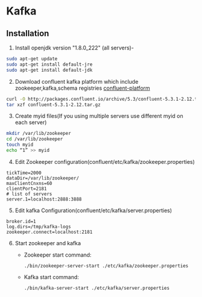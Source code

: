 # Kafka

## Installation


1. Install openjdk version "1.8.0_222" (all servers)-
```bash
sudo apt-get update
sudo apt-get install default-jre
sudo apt-get install default-jdk
```

2. Download confluent kafka platform which include zookeeper,kafka,schema registries
[confluent-platform](https://docs.confluent.io/current/installation/installing_cp/zip-tar.html#prod-kafka-cli-install)

```bash     
curl -O http://packages.confluent.io/archive/5.3/confluent-5.3.1-2.12.tar.gz
tar xzf confluent-5.3.1-2.12.tar.gz
```

3. Create myid files(If you using multiple servers use different myid on each server)
```bash
mkdir /var/lib/zookeeper
cd /var/lib/zookeeper
touch myid
echo “1” >> myid
```
4. Edit Zookeeper configuration(confluent/etc/kafka/zookeeper.properties)
```
tickTime=2000
dataDir=/var/lib/zookeeper/
maxClientCnxns=60
clientPort=2181
# list of servers
server.1=localhost:2888:3888
```
5. Edit kafka Configuration(confluent/etc/kafka/server.properties)
```
broker.id=1
log.dirs=/tmp/kafka-logs
zookeeper.connect=localhost:2181	
```
6. Start zookeeper and kafka
    - Zookeeper start command:
      ```
      ./bin/zookeeper-server-start ./etc/kafka/zookeeper.properties
      ```   

    - Kafka start command:
      ```
      ./bin/kafka-server-start ./etc/kafka/server.properties
      ```
